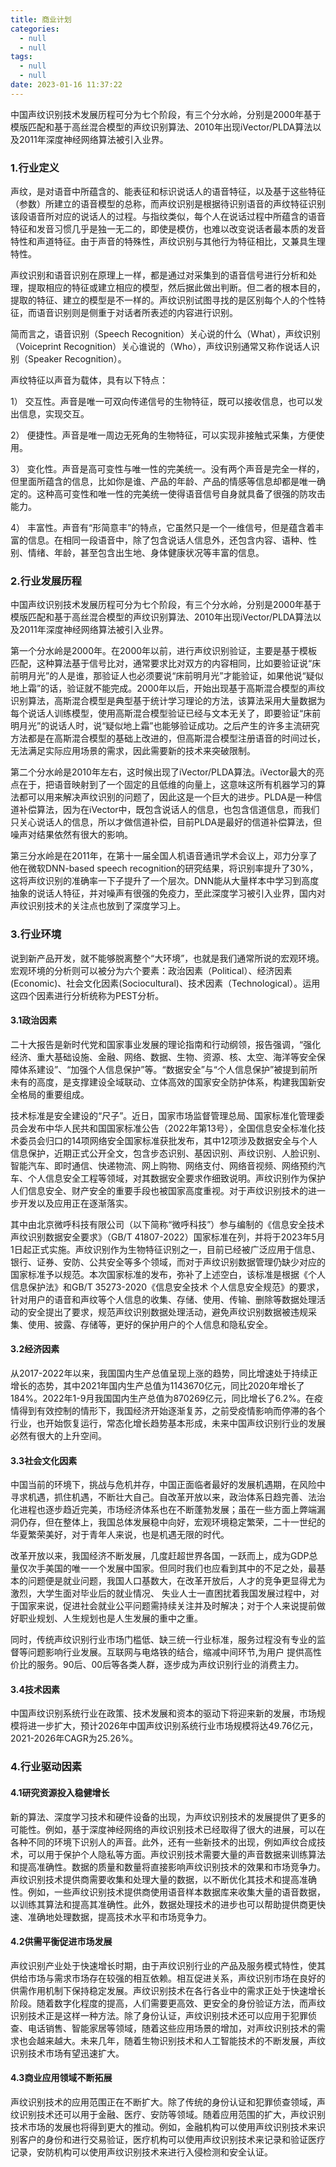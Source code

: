 ```yaml
---
title: 商业计划
categories:
  - null
  - null
tags:
  - null
  - null
date: 2023-01-16 11:37:22
---
```




中国声纹识别技术发展历程可分为七个阶段，有三个分水岭，分别是2000年基于模版匹配和基于高丝混合模型的声纹识别算法、2010年出现iVector/PLDA算法以及2011年深度神经网络算法被引入业界。

<!-- more-->

### 1.行业定义

声纹，是对语音中所蕴含的、能表征和标识说话人的语音特征，以及基于这些特征（参数）所建立的语音模型的总称，而声纹识别是根据待识别语音的声纹特征识别该段语音所对应的说话人的过程。与指纹类似，每个人在说话过程中所蕴含的语音特征和发音习惯几乎是独一无二的，即使是模仿，也难以改变说话者最本质的发音特性和声道特征。由于声音的特殊性，声纹识别与其他行为特征相比，又兼具生理特性。

声纹识别和语音识别在原理上一样，都是通过对采集到的语音信号进行分析和处理，提取相应的特征或建立相应的模型，然后据此做出判断。但二者的根本目的，提取的特征、建立的模型是不一样的。声纹识别试图寻找的是区别每个人的个性特征，而语音识别则是侧重于对话者所表述的内容进行识别。

简而言之，语音识别（Speech Recognition）关心说的什么（What），声纹识别（Voiceprint Recognition）关心谁说的（Who），声纹识别通常又称作说话人识别（Speaker Recognition）。

声纹特征以声音为载体，具有以下特点：

1）  交互性。声音是唯一可双向传递信号的生物特征，既可以接收信息，也可以发出信息，实现交互。

2）  便捷性。声音是唯一周边无死角的生物特征，可以实现非接触式采集，方便使用。

3）  变化性。声音是高可变性与唯一性的完美统一。没有两个声音是完全一样的，但里面所蕴含的信息，比如你是谁、产品的年龄、产品的情感等信息却都是唯一确定的。这种高可变性和唯一性的完美统一使得语音信号自身就具备了很强的防攻击能力。

4）  丰富性。声音有“形简意丰”的特点，它虽然只是一个一维信号，但是蕴含着丰富的信息。在相同一段语音中，除了包含说话人信息外，还包含内容、语种、性别、情绪、年龄，甚至包含出生地、身体健康状况等丰富的信息。

### 2.行业发展历程

中国声纹识别技术发展历程可分为七个阶段，有三个分水岭，分别是2000年基于模版匹配和基于高丝混合模型的声纹识别算法、2010年出现iVector/PLDA算法以及2011年深度神经网络算法被引入业界。         

第一个分水岭是2000年。在2000年以前，进行声纹识别验证，主要是基于模板匹配，这种算法基于信号比对，通常要求比对双方的内容相同，比如要验证说“床前明月光”的人是谁，那验证人也必须要说“床前明月光”才能验证，如果他说“疑似地上霜”的话，验证就不能完成。2000年以后，开始出现基于高斯混合模型的声纹识别算法，高斯混合模型是典型基于统计学习理论的方法，该算法采用大量数据为每个说话人训练模型，使用高斯混合模型验证已经与文本无关了，即要验证“床前明月光”的说话人时，说“疑似地上霜”也能够验证成功。之后产生的许多主流研究方法都是在高斯混合模型的基础上改进的，但高斯混合模型注册语音的时间过长，无法满足实际应用场景的需求，因此需要新的技术来突破限制。

第二个分水岭是2010年左右，这时候出现了iVector/PLDA算法。iVector最大的亮点在于，把语音映射到了一个固定的且低维的向量上，这意味这所有机器学习的算法都可以用来解决声纹识别的问题了，因此这是一个巨大的进步。PLDA是一种信道补偿算法，因为在iVector中，既包含说话人的信息，也包含信道信息，而我们只关心说话人的信息，所以才做信道补偿，目前PLDA是最好的信道补偿算法，但噪声对结果依然有很大的影响。

第三分水岭是在2011年，在第十一届全国人机语音通讯学术会议上，邓力分享了他在微软DNN-based speech recognition的研究结果，将识别率提升了30%，这将声纹识别的准确率一下子提升了一个层次。DNN能从大量样本中学习到高度抽象的说话人特征，并对噪声有很强的免疫力，至此深度学习被引入业界，国内对声纹识别技术的关注点也放到了深度学习上。

### 3.行业环境

说到新产品开发，就不能够脱离整个“大环境”，也就是我们通常所说的宏观环境。宏观环境的分析则可以被分为六个要素：政治因素（Political）、经济因素(Economic)、社会文化因素(Sociocultural)、技术因素（Technological）。运用这四个因素进行分析统称为PEST分析。

#### 3.1政治因素

二十大报告是新时代党和国家事业发展的理论指南和行动纲领，报告强调，“强化经济、重大基础设施、金融、网络、数据、生物、资源、核、太空、海洋等安全保障体系建设”、“加强个人信息保护”等。“数据安全”与“个人信息保护”被提到前所未有的高度，是支撑建设全域联动、立体高效的国家安全防护体系，构建我国新安全格局的重要组成。

技术标准是安全建设的“尺子”。近日，国家市场监督管理总局、国家标准化管理委员会发布中华人民共和国国家标准公告（2022年第13号），全国信息安全标准化技术委员会归口的14项网络安全国家标准获批发布，其中12项涉及数据安全与个人信息保护，近期正式公开全文，包含步态识别、基因识别、声纹识别、人脸识别、智能汽车、即时通信、快递物流、网上购物、网络支付、网络音视频、网络预约汽车、个人信息安全工程等领域，对其数据安全要求作细致说明。声纹识别作为保护人们信息安全、财产安全的重要手段也被国家高度重视。对于声纹识别技术的进一步开发以及应用正在逐渐落实。

其中由北京微呼科技有限公司（以下简称“微呼科技”）参与编制的《信息安全技术 声纹识别数据安全要求》（GB/T 41807-2022）国家标准在列，并将于2023年5月1日起正式实施。声纹识别作为生物特征识别之一，目前已经被广泛应用于信息、银行、证券、安防、公共安全等多个领域，而对于声纹识别数据管理仍缺少对应的国家标准予以规范。本次国家标准的发布，弥补了上述空白，该标准是根据《个人信息保护法》和GB/T 35273-2020《信息安全技术 个人信息安全规范》的要求，针对用户的语音和声纹等个人信息的收集、存储、使用、传输、删除等数据处理活动的安全提出了要求，规范声纹识别数据处理活动，避免声纹识别数据被违规采集、使用、披露、存储等，更好的保护用户的个人信息和隐私安全。

#### 3.2经济因素

从2017-2022年以来，我国国内生产总值呈现上涨的趋势，同比增速处于持续正增长的态势，其中2021年国内生产总值为1143670亿元，同比2020年增长了184%。2022年1-9月我国国内生产总值为870269亿元，同比增长了6.2%。在疫情得到有效控制的情形下，我国经济开始逐渐复苏，之前受疫情影响而停滞的各个行业，也开始恢复运行，常态化增长趋势基本形成，未来中国声纹识别行业的发展必然有很大的上升空间。

 

#### 3.3社会文化因素

中国当前的环境下，挑战与危机并存，中国正面临者最好的发展机遇期，在风险中寻求机遇，抓住机遇，不断壮大自己。自改革开放以来，政治体系日趋完善、法治化进程也逐步趋近完美，市场经济体系也在不断蓬勃发展；虽在一些方面上弊端漏洞仍存，但在整体上，我国总体发展稳中向好，宏观环境稳定繁荣，二十一世纪的华夏繁荣美好，对于青年人来说，也是机遇无限的时代。

改革开放以来，我国经济不断发展，几度赶超世界各国，一跃而上，成为GDP总量仅次手美国的唯一一个发展中国家。但同时我们也应看到其中的不足之处，最基本的问题便是就业问题，我国人口基数大，在改革开放后，人才的竞争更显得尤为激烈，大学生面对毕业后的就业情况、 失业人士一直困扰着我国发展过程中，对于国家来说，促进社会就业公平问题需持续关注并及时解决；对于个人来说提前做好职业规划、人生规划也是人生发展的重中之重。

同时，传统声纹识别行业市场门槛低、缺三统一行业标准，服务过程没有专业的监督等问题影响行业发展。互联网与电烙铁的结合，缩减中间环节,为用户 提供高性价比的服务。90后、00后等各类人群，逐步成为声纹识别行业的消费主力。

#### 3.4技术因素

中国声纹识别系统行业在政策、技术发展和资本的驱动下将迎来新的发展，市场规模将进一步扩大，预计2026年中国声纹识别系统行业市场规模将达49.76亿元，2021-2026年CAGR为25.26%。

### 4.行业驱动因素

#### 4.1研究资源投入稳健增长

新的算法、深度学习技术和硬件设备的出现，为声纹识别技术的发展提供了更多的可能性。例如，基于深度神经网络的声纹识别技术已经取得了很大的进展，可以在各种不同的环境下识别人的声音。此外，还有一些新技术的出现，例如声纹合成技术，可以用于保护个人隐私等方面。声纹识别技术需要大量的声音数据来训练算法和提高准确性。数据的质量和数量将直接影响声纹识别技术的效果和市场竞争力。声纹识别技术提供商需要收集和处理大量的数据，以不断优化其技术和提高准确性。例如，一些声纹识别技术提供商使用语音样本数据库来收集大量的语音数据，以训练其算法和提高其准确性。此外，数据处理技术的进步也可以帮助提供商更快速、准确地处理数据，提高技术水平和市场竞争力。

#### 4.2供需平衡促进市场发展

声纹识别产业处于快速增长时期，由于声纹识别行业的产品及服务模式特性，使其供给市场与需求市场存在较强的相互依赖。相互促进关系，声纹识别市场在良好的供需作用机制下保持稳定发展。声纹识别技术在各行各业中的需求正处于快速增长阶段。随着数字化程度的提高，人们需要更高效、更安全的身份验证方法，而声纹识别技术正是这样一种方法。除了身份认证，声纹识别技术还可以应用于犯罪侦查、电话销售、智能家居等领域，随着这些应用场景的增加，对声纹识别技术的需求也会越来越大。未来几年，随着生物识别技术和人工智能技术的不断发展，声纹识别技术市场有望迅速扩大。

#### 4.3商业应用领域不断拓展

声纹识别技术的应用范围正在不断扩大。除了传统的身份认证和犯罪侦查领域，声纹识别技术还可以用于金融、医疗、安防等领域。随着应用范围的扩大，声纹识别技术市场的发展也将得到更大的推动。例如，金融机构可以使用声纹识别技术来识别客户的身份和进行交易验证，医疗机构可以使用声纹识别技术来记录和验证医疗记录，安防机构可以使用声纹识别技术来进行入侵检测和安全认证。



